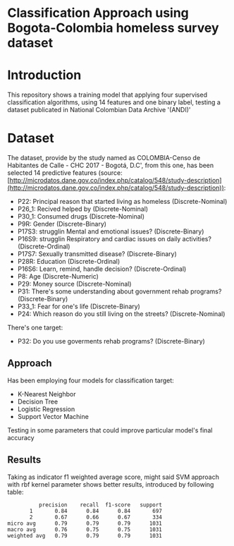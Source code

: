 # Classification Approach using Bogota-Colombia homeless survey dataset

# Introduction

This repository shows a training model that applying four supervised classification algorithms, using 14 features and one binary label, testing a dataset publicated in National Colombian Data Archive '(ANDI)'

# Dataset

The dataset, provide by the study named as COLOMBIA-Censo de Habitantes de Calle - CHC 2017 - Bogotá, D.C', from this one, has been selected  14 predictive features (source: [http://microdatos.dane.gov.co/index.php/catalog/548/study-description](http://microdatos.dane.gov.co/index.php/catalog/548/study-description)):

 

 - P22: Principal reason that started living as homeless (Discrete-Nominal)
 - P26_1: Recived helped by (Discrete-Nominal)
 - P30_1: Consumed drugs (Discrete-Nominal)
 - P9R: Gender (Discrete-Binary)
 - P17S3: strugglin Mental and emotional issues? (Discrete-Binary)
 - P16S9: strugglin Respiratory and cardiac issues on daily activities? (Discrete-Ordinal)
 - P17S7: Sexually transmitted disease? (Discrete-Binary)
 - P28R: Education (Discrete-Ordinal)
 - P16S6: Learn, remind, handle decision? (Discrete-Ordinal)
 - P8: Age (Discrete-Numeric)
 - P29: Money source (Discrete-Nominal)
 - P31: There's some understanding about government rehab programs? (Discrete-Binary)
 - P33_1: Fear for one's life  (Discrete-Binary)
 - P24: Which reason do you still living on the streets? (Discrete-Nominal)

There's one target:

 - P32: Do you use goverments rehab programs? (Discrete-Binary)


## Approach
Has been employing four models for classification target:

 - K-Nearest Neighbor
 - Decision Tree
 - Logistic Regression
 - Support Vector Machine
 
Testing in some parameters that could improve particular model's final accuracy

## Results

Taking as indicator f1 weighted average score, might said SVM approach with rbf kernel parameter shows better results, introduced by following table:
      

              precision    recall  f1-score   support
           1       0.84      0.84      0.84       697
           2       0.67      0.66      0.67       334
    micro avg      0.79      0.79      0.79      1031
    macro avg      0.76      0.75      0.75      1031 
    weighted avg   0.79      0.79      0.79      1031



